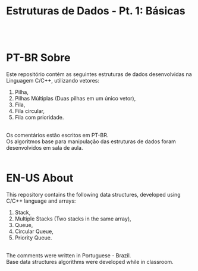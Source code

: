 # Estruturas de Dados - Pt. 1: Básicas
<br/><br/>

# PT-BR Sobre 
Este repositório contém as seguintes estruturas de dados desenvolvidas na Linguagem C/C++, utilizando vetores:
<br/> 
1. Pilha, <br/> 
2. Pilhas Múltiplas (Duas pilhas em um único vetor),<br/>
3. Fila,<br/>
4. Fila circular,<br/>
5. Fila com prioridade.<br/>
<br/>
Os comentários estão escritos em PT-BR.<br/>
Os algoritmos base para manipulação das estruturas de dados foram desenvolvidos em sala de aula.
<br/><br/>

# EN-US About
This repository contains the following data structures, developed using C/C++ language and arrays:
<br/>
1. Stack,<br/>
2. Multiple Stacks (Two stacks in the same array),<br/>
3. Queue,<br/>
4. Circular Queue,<br/>
5. Priority Queue.<br/>
<br/>
The comments were written in Portuguese - Brazil.<br/>
Base data structures algorithms were developed while in classroom. <br/><br/>

